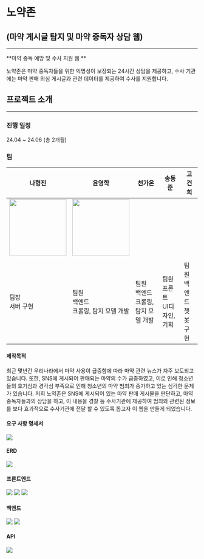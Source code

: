 # 노약존

## (마약 게시글 탐지 및 마약 중독자 상담 웹)
---

**마약 중독 예방 및 수사 지원 웹 **

노약존은 마약 중독자들을 위한 익명성이 보장되는 24시간 상담을 제공하고, 
수사 기관에는 마약 판매 의심 게시글과 관련 데이터를 제공하여 수사를 지원합니다.

## 프로젝트 소개

---

### 진행 일정

24.04 ~ 24.06 (총 2개월)

### 팀

| 나형진 | 윤영학 | 천가온 | 송동준 | 고건희 |
| --- | --- | --- | --- | --- |
| <img src="https://github.com/aSIX-final-project/Sonagi_App/assets/145747048/9f8bd85a-06ef-45c7-a8a0-cac97b2890a3" width="150" height="150"> | <img src="https://github.com/aSIX-final-project/Sonagi_App/assets/145747048/fe02368b-5e14-47cf-be16-c2766a5ab726" width="150" height="150"> |
||  |
| 팀장<br>서버 구현 | 팀원<br>백엔드<br>크롤링, 탐지 모델 개발 | 팀원<br>백엔드<br>크롤링, 탐지 모델 개발 | 팀원<br>프론트<br>UI디자인, 기획 | 팀원<br>백엔드<br>챗봇 구현 |

#### 제작목적

최근 몇년간 우리나라에서 마약 사용이 급증함에 따라 마약 관련 뉴스가 자주 보도되고 있습니다. 또한, SNS에 게시되어 판매되는 마약의 수가 급증하였고, 이로 인해 청소년들의 호기심과 경각심 부족으로 인해 청소년의 마약 범죄가 증가하고 있는 심각한 문제가 있습니다. 저희 노약존은 SNS에 게시되어 있는 마약 판매 게시물을 판단하고, 마약 중독자들과의 상담을 하고, 이 내용을 경찰 등 수사기관에 제공하여 범죄와 관련된 정보를 보다 효과적으로 수사기관에 전달 할 수 있도록 돕고자 이 웹을 만들게 되었습니다.


#### 요구 사항 명세서
<img src="https://github.com/NoYakZone/NoYakZone/assets/75625504/0981d958-65d3-4869-96fc-62a62d4c6be9">

#### ERD

<img src="https://github.com/aSIX-final-project/Sonagi_App/assets/145747048/3d6d0e71-bec4-4959-88fc-33f59889e3d4">

#### 프론트엔드
<img src="https://img.shields.io/badge/react-61DAFB?style=for-the-badge&logo=javascript&logoColor=white">&nbsp;<img src="https://img.shields.io/badge/css3-1572B6?style=for-the-badge&logo=CSS&logoColor=white">&nbsp;<img src="https://img.shields.io/badge/javascript-F7DF1E?style=for-the-badge&logo=javascript&logoColor=white">&nbsp;

#### 백엔드
<img src="https://img.shields.io/badge/spring boot-6DB33F?style=for-the-badge&logo=springboot&logoColor=white">&nbsp;<img src="https://img.shields.io/badge/node.js-339933?style=for-the-badge&logo=nodedotjs&logoColor=white">
<br>

#### API
<img src="https://img.shields.io/badge/kakao-FFCD00?style=for-the-badge&logo=springboot&logoColor=white">&nbsp;
